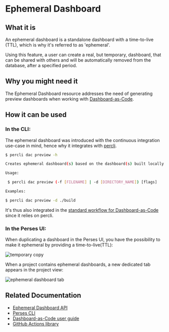 # Ephemeral Dashboard

## What it is

An ephemeral dashboard is a standalone dashboard with a time-to-live (TTL), which is why it's referred to as 'ephemeral'.

Using this feature, a user can create a real, but temporary, dashboard, that can be shared with others and will be automatically removed from the database, after a specified period.

## Why you might need it

The Ephemeral Dashboard resource addresses the need of generating preview dashboards when working with [Dashboard-as-Code](../concepts/dashboard-as-code.md). 


## How it can be used
### In the CLI:
The ephemeral dashboard was introduced with the continuous integration use-case in mind, hence why it integrates with [percli](../cli.md).

```bash
$ percli dac preview -h

Creates ephemeral dashboard(s) based on the dashboard(s) built locally. As a response it provides a list with the URL of each dashboard preview generated.

Usage:

 $ percli dac preview (-f [FILENAME] | -d [DIRECTORY_NAME]) [flags]

Examples:

$ percli dac preview -d ./build
```
It's thus also integrated in the [standard workflow for Dashboard-as-Code](https://github.com/perses/cli-actions/blob/main/README.md#dac) since it relies on percli.

### In the Perses UI:
When duplicating a dashboard in the Perses UI, you have the possibility to make it ephemeral by providing a time-to-live(TTL):

![temporary copy](https://github.com/user-attachments/assets/3d2cb1e6-958e-42d2-8964-4419b7490653)


When a project contains ephemeral dashboards, a new dedicated tab appears in the project view:

![ephemeral dashboard tab](https://github.com/user-attachments/assets/0fa7d9d1-702e-4af3-b9b3-7c34444ab1ef)

## Related Documentation
 - [Ephemeral Dashboard API](../api/ephemeral-dashboard.md)
 - [Perses CLI](../cli.md)
 - [Dashboard-as-Code user guide](../dac/getting-started.md) 
 - [GitHub Actions library](https://github.com/perses/cli-actions)   
